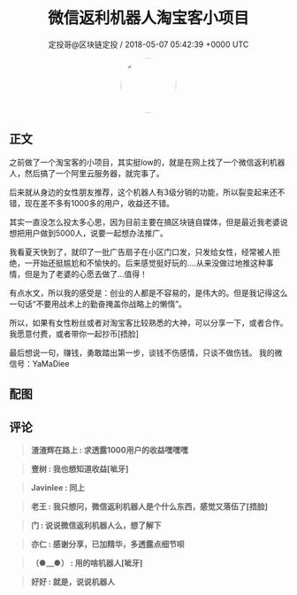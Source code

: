 <h1 align="center">微信返利机器人淘宝客小项目</h1>
<p align="center">
    <a>定投哥@区块链定投 / 2018-05-07 05:42:39 &#43;0000 UTC</a>
</p>

<div align="center">
    <img src="https://images.zsxq.com/Frz_-HDVtcUgz5Hhwud9kA85oQAk?e=1590940799&amp;token=kIxbL07-8jAj8w1n4s9zv64FuZZNEATmlU_Vm6zD:L_VCFrLxEV7dV2HkhxbrnJWnm7A=" width="100" height="100" style="border:1px solid;border-radius:50%; color:#ffffff"/>
</div>

## 正文

<div>
之前做了一个淘宝客的小项目，其实挺low的，就是在网上找了一个微信返利机器人，然后搞了一个阿里云服务器，就完事了。

后来就从身边的女性朋友推荐，这个机器人有3级分销的功能，所以裂变起来还不错，现在差不多有1000多的用户，收益还不错。

其实一直没怎么投太多心思，因为目前主要在搞区块链自媒体，但是最近我老婆说想把用户做到5000人，说要一起想办法推广。

我看夏天快到了，就印了一批广告扇子在小区门口发，只发给女性，经常被人拒绝，一开始还挺尴尬和不愉快的。后来感觉挺好玩的....从来没做过地推这种事情，但是为了老婆的心愿去做了...值得！

有点水文，所以我的感受是：创业的人都是不容易的，是伟大的。但是我记得这么一句话“不要用战术上的勤奋掩盖你战略上的懒惰”。

所以，如果有女性粉丝或者对淘宝客比较熟悉的大神，可以分享一下，或者合作。我愿意付费，或者带你一起抄币[捂脸]

最后想说一句，赚钱，勇敢踏出第一步，谈钱不伤感情，只谈不做伤钱。
我的微信号：YaMaDiee
</div>

## 配图
<div class="image" align="center">

</div>

## 评论

<div align="left">
<div>

<blockquote >
<span> <strong>渣渣辉在路上 : 求透露1000用户的收益嘿嘿嘿 </strong></span>
</blockquote>

<blockquote >
<span> <strong>壹树 : 我也想知道收益[呲牙] </strong></span>
</blockquote>

<blockquote >
<span> <strong>Javinlee : 同上 </strong></span>
</blockquote>

<blockquote >
<span> <strong>老王 : 我只想问，微信返利机器人是个什么东西，感觉又落伍了[捂脸] </strong></span>
</blockquote>

<blockquote >
<span> <strong>门 : 说说微信返利机器人么，想了解下 </strong></span>
</blockquote>

<blockquote >
<span> <strong>亦仁 : 感谢分享，已加精华，多透露点细节呗 </strong></span>
</blockquote>

<blockquote >
<span> <strong>（●﹏●） : 用的啥机器人[呲牙] </strong></span>
</blockquote>

<blockquote >
<span> <strong>好好 : 就是，说说机器人 </strong></span>
</blockquote>

</div>
</div>